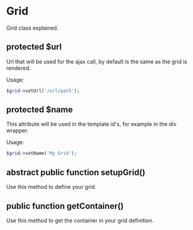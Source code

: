 Grid
===

Grid class explained.


protected $url
------------
Url that will be used for the ajax call, by default is the same as the grid is rendered.

Usage:

```php
$grid->setUrl('/url/path');
```

protected $name
------------
This attribute will be used in the template id's, for example in the div wrapper.

Usage:

```php
$grid->setName('My Grid');
```

abstract public function setupGrid()
------------
Use this method to define your grid.


public function getContainer()
------------
Use this method to get the container in your grid definition.